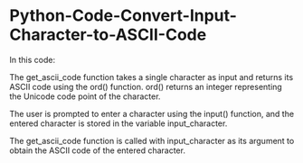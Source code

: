 # Python-Code-Convert-Input-Character-to-ASCII-Code

In this code:

The get_ascii_code function takes a single character as input and returns its ASCII code using the ord() function. ord() returns an integer representing the Unicode code point of the character.

The user is prompted to enter a character using the input() function, and the entered character is stored in the variable input_character.

The get_ascii_code function is called with input_character as its argument to obtain the ASCII code of the entered character.
